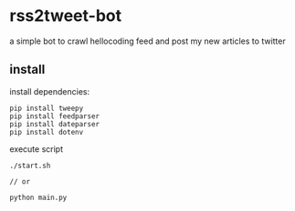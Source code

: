 # rss2tweet-bot
a simple bot to crawl hellocoding feed and post my new articles to twitter

## install
install dependencies:
```
pip install tweepy
pip install feedparser
pip install dateparser
pip install dotenv
```

execute script
```
./start.sh

// or

python main.py
``` 
